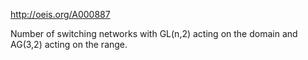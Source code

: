 http://oeis.org/A000887

Number of switching networks with GL(n,2) acting on the domain and AG(3,2) acting on the range.
